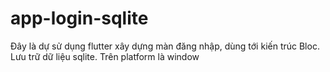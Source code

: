 # app-login-sqlite
Đây là dự sử dụng flutter xây dựng màn đăng nhập, dùng tới kiến trúc Bloc. Lưu trữ dữ liệu sqlite. Trên platform là window

